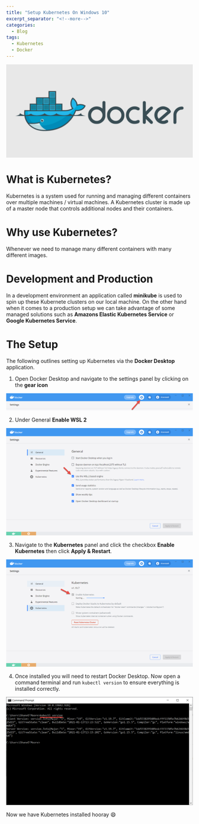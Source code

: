 ```yaml
---
title: "Setup Kubernetes On Windows 10"
excerpt_separator: "<!--more-->"
categories:
  - Blog
tags:
  - Kubernetes
  - Docker
---
```


![](assets/images/Docker-And-Kubernetes/docker.png)
# What is Kubernetes?

Kubernetes is a system used for running and managing different containers over multiple machines / virtual machines. A Kubernetes cluster is made up of a master node that controls additional nodes and their containers.

# Why use Kubernetes?

Whenever we need to manage many different containers with many different images.

# Development and Production

In a development environment an application called **minikube** is used to spin up these Kubernete clusters on our local machine. On the other hand when it comes to a production setup we can take advantage of some managed solutions such as **Amazons Elastic Kubernetes Service** or **Google Kubernetes Service**.

# The Setup

The following outlines setting up Kubernetes via the **Docker Desktop** application.

1. Open Docker Desktop and navigate to the settings panel by clicking on the **gear icon**

![](assets/images/Docker-And-Kubernetes/go-to-settings.png)

2. Under General **Enable WSL 2**

![](assets/images/Docker-And-Kubernetes/enable-wsl-2.png)

3. Navigate to the **Kubernetes** panel and click the checkbox **Enable Kubernetes** then click **Apply & Restart**.

![](assets/images/Docker-And-Kubernetes/enable-kubernetes.png)

4. Once installed you will need to restart Docker Desktop. Now open a command terminal and run `kubectl version` to ensure everything is installed correctly.

![](assets/images/Docker-And-Kubernetes/kubectl-version.png)

Now we have Kubernetes installed hooray :smile: